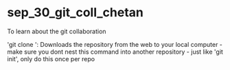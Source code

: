 # sep_30_git_coll_chetan
To learn about the git collaboration

'git clone <url>': Downloads the repository from the web to your local computer 
	-make sure you dont nest this command into another repository
	- just like 'git init', only do this once per repo
